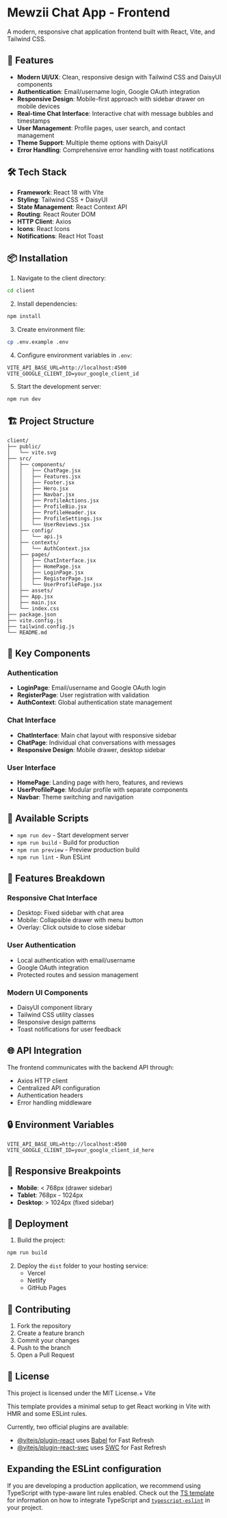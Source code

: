 # Mewzii Chat App - Frontend

A modern, responsive chat application frontend built with React, Vite, and Tailwind CSS.

## 🚀 Features

- **Modern UI/UX**: Clean, responsive design with Tailwind CSS and DaisyUI components
- **Authentication**: Email/username login, Google OAuth integration
- **Responsive Design**: Mobile-first approach with sidebar drawer on mobile devices
- **Real-time Chat Interface**: Interactive chat with message bubbles and timestamps
- **User Management**: Profile pages, user search, and contact management
- **Theme Support**: Multiple theme options with DaisyUI
- **Error Handling**: Comprehensive error handling with toast notifications

## 🛠️ Tech Stack

- **Framework**: React 18 with Vite
- **Styling**: Tailwind CSS + DaisyUI
- **State Management**: React Context API
- **Routing**: React Router DOM
- **HTTP Client**: Axios
- **Icons**: React Icons
- **Notifications**: React Hot Toast

## 📦 Installation

1. Navigate to the client directory:
```bash
cd client
```

2. Install dependencies:
```bash
npm install
```

3. Create environment file:
```bash
cp .env.example .env
```

4. Configure environment variables in `.env`:
```env
VITE_API_BASE_URL=http://localhost:4500
VITE_GOOGLE_CLIENT_ID=your_google_client_id
```

5. Start the development server:
```bash
npm run dev
```

## 🏗️ Project Structure

```
client/
├── public/
│   └── vite.svg
├── src/
│   ├── components/
│   │   ├── ChatPage.jsx
│   │   ├── Features.jsx
│   │   ├── Footer.jsx
│   │   ├── Hero.jsx
│   │   ├── Navbar.jsx
│   │   ├── ProfileActions.jsx
│   │   ├── ProfileBio.jsx
│   │   ├── ProfileHeader.jsx
│   │   ├── ProfileSettings.jsx
│   │   └── UserReviews.jsx
│   ├── config/
│   │   └── api.js
│   ├── contexts/
│   │   └── AuthContext.jsx
│   ├── pages/
│   │   ├── ChatInterface.jsx
│   │   ├── HomePage.jsx
│   │   ├── LoginPage.jsx
│   │   ├── RegisterPage.jsx
│   │   └── UserProfilePage.jsx
│   ├── assets/
│   ├── App.jsx
│   ├── main.jsx
│   └── index.css
├── package.json
├── vite.config.js
├── tailwind.config.js
└── README.md
```

## 🎨 Key Components

### Authentication
- **LoginPage**: Email/username and Google OAuth login
- **RegisterPage**: User registration with validation
- **AuthContext**: Global authentication state management

### Chat Interface
- **ChatInterface**: Main chat layout with responsive sidebar
- **ChatPage**: Individual chat conversations with messages
- **Responsive Design**: Mobile drawer, desktop sidebar

### User Interface
- **HomePage**: Landing page with hero, features, and reviews
- **UserProfilePage**: Modular profile with separate components
- **Navbar**: Theme switching and navigation

## 🔧 Available Scripts

- `npm run dev` - Start development server
- `npm run build` - Build for production
- `npm run preview` - Preview production build
- `npm run lint` - Run ESLint

## 🎯 Features Breakdown

### Responsive Chat Interface
- Desktop: Fixed sidebar with chat area
- Mobile: Collapsible drawer with menu button
- Overlay: Click outside to close sidebar

### User Authentication
- Local authentication with email/username
- Google OAuth integration
- Protected routes and session management

### Modern UI Components
- DaisyUI component library
- Tailwind CSS utility classes
- Responsive design patterns
- Toast notifications for user feedback

## 🌐 API Integration

The frontend communicates with the backend API through:
- Axios HTTP client
- Centralized API configuration
- Authentication headers
- Error handling middleware

## 🔒 Environment Variables

```env
VITE_API_BASE_URL=http://localhost:4500
VITE_GOOGLE_CLIENT_ID=your_google_client_id_here
```

## 📱 Responsive Breakpoints

- **Mobile**: < 768px (drawer sidebar)
- **Tablet**: 768px - 1024px
- **Desktop**: > 1024px (fixed sidebar)

## 🚀 Deployment

1. Build the project:
```bash
npm run build
```

2. Deploy the `dist` folder to your hosting service:
   - Vercel
   - Netlify
   - GitHub Pages

## 🤝 Contributing

1. Fork the repository
2. Create a feature branch
3. Commit your changes
4. Push to the branch
5. Open a Pull Request

## 📄 License

This project is licensed under the MIT License.+ Vite

This template provides a minimal setup to get React working in Vite with HMR and some ESLint rules.

Currently, two official plugins are available:

- [@vitejs/plugin-react](https://github.com/vitejs/vite-plugin-react/blob/main/packages/plugin-react) uses [Babel](https://babeljs.io/) for Fast Refresh
- [@vitejs/plugin-react-swc](https://github.com/vitejs/vite-plugin-react/blob/main/packages/plugin-react-swc) uses [SWC](https://swc.rs/) for Fast Refresh

## Expanding the ESLint configuration

If you are developing a production application, we recommend using TypeScript with type-aware lint rules enabled. Check out the [TS template](https://github.com/vitejs/vite/tree/main/packages/create-vite/template-react-ts) for information on how to integrate TypeScript and [`typescript-eslint`](https://typescript-eslint.io) in your project.
